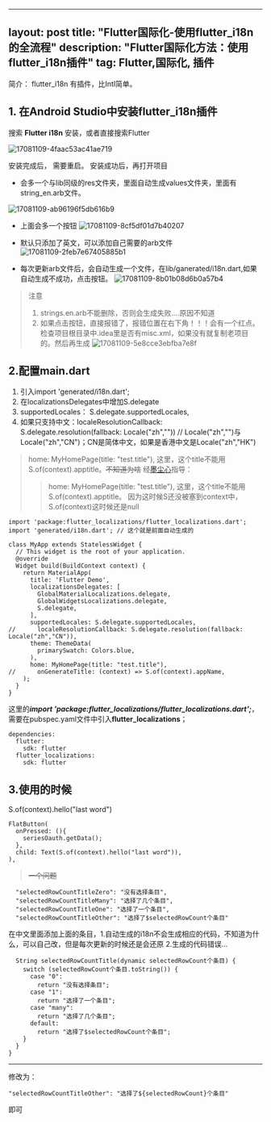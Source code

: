 
---
layout: post
title: "Flutter国际化-使用flutter_i18n的全流程"
description: "Flutter国际化方法：使用flutter_i18n插件"
tag: Flutter,国际化, 插件 
---


简介： flutter_i18n 有插件，比Intl简单。
## 1. 在Android Studio中安装flutter_i18n插件

搜索 **Flutter i18n** 安装，或者直接搜索Flutter

![17081109-4faac53ac41ae719](media/15644878757036/17081109-4faac53ac41ae719.png)


安装完成后， 需要重启。
安装成功后，再打开项目
 
 * 会多一个与lib同级的res文件夹，里面自动生成values文件夹，里面有string_en.arb文件。

![17081109-ab96196f5db616b9](media/15644878757036/17081109-ab96196f5db616b9.png)


 * 上面会多一个按钮
![17081109-8cf5df01d7b40207](media/15644878757036/17081109-8cf5df01d7b40207.png)


* 默认只添加了英文，可以添加自己需要的arb文件
![17081109-2feb7e67405885b1](media/15644878757036/17081109-2feb7e67405885b1.png)


* 每次更新arb文件后，会自动生成一个文件，在lib/ganerated/i18n.dart,如果自动生成不成功，点击按钮。
![17081109-8b01b08d6b0a57b4](media/15644878757036/17081109-8b01b08d6b0a57b4.png)



> 注意
> 1. strings.en.arb不能删除，否则会生成失败....原因不知道
> 2. 如果点击按钮，直接报错了，报错位置在右下角！！！会有一个红点。检查项目根目录中.idea里是否有misc.xml，如果没有就复制老项目的。然后再生成
![17081109-5e8cce3ebfba7e8f](media/15644878757036/17081109-5e8cce3ebfba7e8f.png)

## 2.配置main.dart 

1. 引入import 'generated/i18n.dart';
2. 在localizationsDelegates中增加S.delegate
3. supportedLocales： S.delegate.supportedLocales,
4. 如果只支持中文：localeResolutionCallback: S.delegate.resolution(fallback: Locale("zh","")) // Locale("zh","")与Locale("zh","CN")；CN是简体中文，如果是香港中文是Locale("zh","HK")


>  home: MyHomePage(title: "test.title"), 这里，这个title不能用S.of(context).apptitle。~~不知道为啥~~
> 经[墨尘心](https://www.jianshu.com/u/b450b7bd5957)指导：
>  > home: MyHomePage(title: "test.title"), 这里，这个title不能用S.of(context).apptitle。
因为这时候S还没被塞到context中，S.of(context)这时候还是null

```
import 'package:flutter_localizations/flutter_localizations.dart';
import 'generated/i18n.dart'; // 这个就是前面自动生成的

class MyApp extends StatelessWidget {
  // This widget is the root of your application.
  @override
  Widget build(BuildContext context) {
    return MaterialApp(
      title: 'Flutter Demo',
      localizationsDelegates: [
        GlobalMaterialLocalizations.delegate,
        GlobalWidgetsLocalizations.delegate,
        S.delegate,
      ],
      supportedLocales: S.delegate.supportedLocales,
//      localeResolutionCallback: S.delegate.resolution(fallback: Locale("zh","CN")),
      theme: ThemeData(
        primarySwatch: Colors.blue,
      ),
      home: MyHomePage(title: "test.title"),
//      onGenerateTitle: (context) => S.of(context).appName,
    );
  }
}
```

这里的***import 'package:flutter_localizations/flutter_localizations.dart';***，需要在pubspec.yaml文件中引入**flutter_localizations**；

```
dependencies:
  flutter:
    sdk: flutter
  flutter_localizations:
    sdk: flutter
```

## 3.使用的时候

S.of(context).hello("last word")
     
```
FlatButton(
  onPressed: (){
    seriesOauth.getData();
  },
  child: Text(S.of(context).hello("last word")),
),

```

>  ~~一个问题~~
```
  "selectedRowCountTitleZero": "没有选择条目",
  "selectedRowCountTitleMany": "选择了几个条目",
  "selectedRowCountTitleOne": "选择了一个条目",
  "selectedRowCountTitleOther": "选择了$selectedRowCount个条目"
```
在中文里面添加上面的条目，1.自动生成的i18n不会生成相应的代码，不知道为什么，可以自己改，但是每次更新的时候还是会还原 2.生成的代码错误...
 
```
  String selectedRowCountTitle(dynamic selectedRowCount个条目) {
    switch (selectedRowCount个条目.toString()) {
      case "0":
        return "没有选择条目";
      case "1":
        return "选择了一个条目";
      case "many":
        return "选择了几个条目";
      default:
        return "选择了$selectedRowCount个条目";
    }
  }
}
```
----
修改为：

```  
"selectedRowCountTitleOther": "选择了${selectedRowCount}个条目"
```
即可
